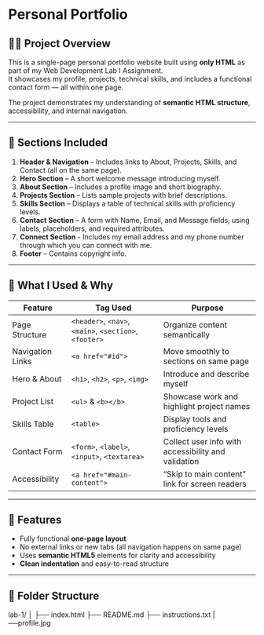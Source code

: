 # Personal Portfolio 

## 👩‍💻 Project Overview
This is a single-page personal portfolio website built using **only HTML** as part of my Web Development Lab I Assignment.  
It showcases my profile, projects, technical skills, and includes a functional contact form — all within one page.

The project demonstrates my understanding of **semantic HTML structure**, accessibility, and internal navigation.

---

## 📂 Sections Included
1. **Header & Navigation** – Includes links to About, Projects, Skills, and Contact (all on the same page).  
2. **Hero Section** – A short welcome message introducing myself.  
3. **About Section** – Includes a profile image and short biography.  
4. **Projects Section** – Lists sample projects with brief descriptions.  
5. **Skills Section** – Displays a table of technical skills with proficiency levels.  
6. **Contact Section** – A form with Name, Email, and Message fields, using labels, placeholders, and required attributes.
7. **Connect Section** - Includes my email address and my phone number through which you can connect with me.
8. **Footer** – Contains copyright info.

---

## 🧠 What I Used & Why
| Feature | Tag Used | Purpose |
|----------|-----------|----------|
| Page Structure | `<header>`, `<nav>`, `<main>`, `<section>`, `<footer>` | Organize content semantically |
| Navigation Links | `<a href="#id">` | Move smoothly to sections on same page |
| Hero & About | `<h1>`, `<h2>`, `<p>`, `<img>` | Introduce and describe myself |
| Project List | `<ul>` & `<b></b>`| Showcase work and highlight project names |
| Skills Table | `<table>` | Display tools and proficiency levels |
| Contact Form | `<form>`, `<label>`, `<input>`, `<textarea>` | Collect user info with accessibility and validation |
| Accessibility | `<a href="#main-content">` | “Skip to main content” link for screen readers |

---

## 🚀 Features
- Fully functional **one-page layout**
- No external links or new tabs (all navigation happens on same page)
- Uses **semantic HTML5** elements for clarity and accessibility
- **Clean indentation** and easy-to-read structure


---

## 🧩 Folder Structure
lab-1/
│
├── index.html
├── README.md
├── instructions.txt
|──profile.jpg

